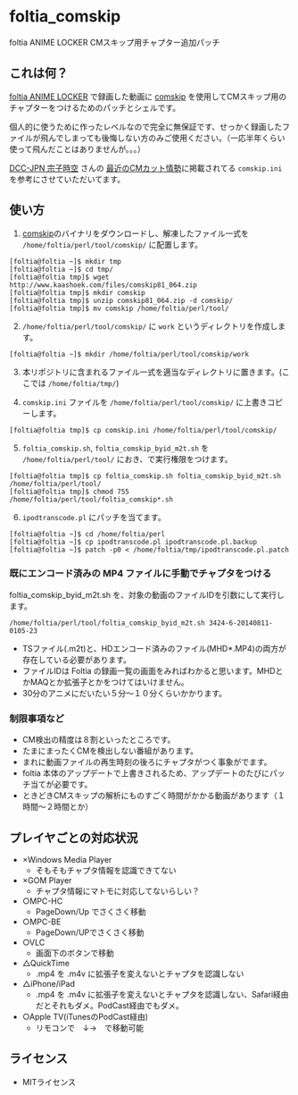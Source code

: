 foltia_comskip
==============

foltia ANIME LOCKER CMスキップ用チャプター追加パッチ

## これは何？

[foltia ANIME LOCKER](http://foltia.com/ANILOC/) で録画した動画に [comskip](http://www.kaashoek.com/comskip/) を使用してCMスキップ用のチャプターをつけるためのパッチとシェルです。

個人的に使うために作ったレベルなので完全に無保証です、せっかく録画したファイルが飛んでしまっても後悔しない方のみご使用ください。（一応半年くらい使って飛んだことはありませんが。。。）

[DCC-JPN 宗子時空](http://www.dcc-jpl.com/diary/) さんの [最近のCMカット情勢](http://www.dcc-jpl.com/diary/2014/05/17/foltia-cm-cut2/)に掲載されてる `comskip.ini` を参考にさせていただいてます。

## 使い方

1. [comskip](http://www.kaashoek.com/comskip/)のバイナリをダウンロードし、解凍したファイル一式を `/home/foltia/perl/tool/comskip/` に配置します。

```
[foltia@foltia ~]$ mkdir tmp
[foltia@foltia ~]$ cd tmp/
[foltia@foltia tmp]$ wget http://www.kaashoek.com/files/comskip81_064.zip
[foltia@foltia tmp]$ mkdir comskip
[foltia@foltia tmp]$ unzip comskip81_064.zip -d comskip/
[foltia@foltia tmp]$ mv comskip /home/foltia/perl/tool/
```

2. `/home/foltia/perl/tool/comskip/` に `work` というディレクトリを作成します。

```
[foltia@foltia ~]$ mkdir /home/foltia/perl/tool/comskip/work
```

3. 本リポジトリに含まれるファイル一式を適当なディレクトリに置きます。(ここでは `/home/foltia/tmp/`)  

4. `comskip.ini` ファイルを `/home/foltia/perl/tool/comskip/` に上書きコピーします。

```
[foltia@foltia tmp]$ cp comskip.ini /home/foltia/perl/tool/comskip/
```

5. `foltia_comskip.sh`, `foltia_comskip_byid_m2t.sh` を `/home/foltia/perl/tool/` におき、で実行権限をつけます。 

```
[foltia@foltia tmp]$ cp foltia_comskip.sh foltia_comskip_byid_m2t.sh /home/foltia/perl/tool/
[foltia@foltia tmp]$ chmod 755 /home/foltia/perl/tool/foltia_comskip*.sh
```

6. `ipodtranscode.pl` にパッチを当てます。

```
[foltia@foltia ~]$ cd /home/foltia/perl
[foltia@foltia ~]$ cp ipodtranscode.pl ipodtranscode.pl.backup
[foltia@foltia ~]$ patch -p0 < /home/foltia/tmp/ipodtranscode.pl.patch
```

### 既にエンコード済みの MP4 ファイルに手動でチャプタをつける

foltia_comskip_byid_m2t.sh を、対象の動画のファイルIDを引数にして実行します。

```
/home/foltia/perl/tool/foltia_comskip_byid_m2t.sh 3424-6-20140811-0105-23
```

- TSファイル(.m2t)と、HDエンコード済みのファイル(MHD*.MP4)の両方が存在している必要があります。
- ファイルIDは Foltia の録画一覧の画面をみればわかると思います。MHDとかMAQとか拡張子とかをつけてはいけません。
- 30分のアニメにだいたい５分～１０分くらいかかります。

### 制限事項など

- CM検出の精度は８割といったところです。
- たまにまったくCMを検出しない番組があります。
- まれに動画ファイルの再生時刻の後ろにチャプタがつく事象がでます。
- foltia 本体のアップデートで上書きされるため、アップデートのたびにパッチ当てが必要です。
- ときどきCMスキップの解析にものすごく時間がかかる動画があります（１時間～２時間とか）

## プレイヤごとの対応状況

* ×Windows Media Player
  * そもそもチャプタ情報を認識できてない
* ×GOM Player
  * チャプタ情報にマトモに対応してないらしい？
* ○MPC-HC
  * PageDown/Up でさくさく移動
* ○MPC-BE
  * PageDown/UPでさくさく移動
* ○VLC
  * 画面下のボタンで移動
* △QuickTime
  * .mp4 を .m4v に拡張子を変えないとチャプタを認識しない
* △iPhone/iPad
  * .mp4 を .m4v に拡張子を変えないとチャプタを認識しない、Safari経由だとそれもダメ。PodCast経由でもダメ。
* ○Apple  TV(iTunesのPodCast経由)
  * リモコンで　↓→　で移動可能

## ライセンス

- MITライセンス


